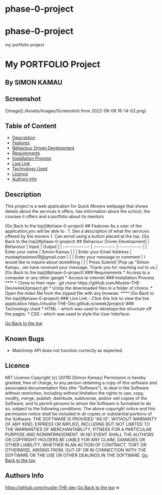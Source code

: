 # phase-0-project
# phase-0-project
my portfolio project
# My PORTFOLIO Project
 ## By SIMON KAMAU
## Screenshot
 ![image](./Assets/Images/Screenshot from 2022-06-06 16-14-02.png)
 ## Table of Content
 - [Description](#description)
 - [Features](#features)
 - [Behaviour Driven Development](#Behaviour-Driven-Development)
 - [Requirements](#requirements)
 - [Installation Process](#installation-Process)
 - [Live Link](#Live-Link)
 - [Technology  Used](#technology-Used)
 - [Licence](#licence)
 - [Authors Info](#Authors-Info)
 ## Description
 <p>This project is a web application for Quick Movers webpage that shows details about the services it offers, has information about the school, the courses it offers and a portfolio about its mentors</p>
[Go Back to the top](#phase-0-project)
## Features
As a user of the application,you will be able to :
1. See a description of what the services offered by the movers
1. Can enroll using a button placed at the top.
[Go Back to the top](#phase-0-project)
## Behaviour Driven Development|
| Behaviour      | Input        | Output       |
| :------------- | :----------: | -----------: |
|  Enter your name  |  Simon Kamau |     |
| Enter your Email Address  | mustaphasimon18@gmail.com |   |
| Enter your message or comment   |  I would like to inquire about something     |     |
| Press Submit|     |Pop up "Simon Kamau , we have received your message. Thank you for reaching out to us.|
[Go Back to the top](#phase-0-project)
 ###  Requirements
 * Access to  a computer or any other garget
 * Access to internet
 ### Installation Process
 ****
* Clone to their repo : git clone https://github.com/Mustie-THE-Dev/week2project.git
* Unzip the downloaded files in a folder of choice.
* Open the index file from the zipped file with any browser.
 ****
 [Go Back to the top](#phase-0-project)
### Live Link
- Click this link to view the live application https://mustie-THE-Dev.github.io/week2project/
### Technology  Used
* HTML - which was used to develope the structure off the pages.
* CSS - which was used to style the User Interface.

[Go Back to the top](#phase-0-project)
## Known Bugs
* Mailchimp API does not function correctly as expected.
## Licence
MIT License
Copyright (c) [2019] [Simon Kamau]
Permission is hereby granted, free of charge, to any person obtaining a copy
of this software and associated documentation files (the "Software"), to deal
in the Software without restriction, including without limitation the rights
to use, copy, modify, merge, publish, distribute, sublicense, and/or sell
copies of the Software, and to permit persons to whom the Software is
furnished to do so, subject to the following conditions:
The above copyright notice and this permission notice shall be included in all
copies or substantial portions of the Software.
THE SOFTWARE IS PROVIDED "AS IS", WITHOUT WARRANTY OF ANY KIND, EXPRESS OR
IMPLIED, INCLUDING BUT NOT LIMITED TO THE WARRANTIES OF MERCHANTABILITY,
FITNESS FOR A PARTICULAR PURPOSE AND NONINFRINGEMENT. IN NO EVENT SHALL THE
AUTHORS OR COPYRIGHT HOLDERS BE LIABLE FOR ANY CLAIM, DAMAGES OR OTHER
LIABILITY, WHETHER IN AN ACTION OF CONTRACT, TORT OR OTHERWISE, ARISING FROM,
OUT OF OR IN CONNECTION WITH THE SOFTWARE OR THE USE OR OTHER DEALINGS IN THE
SOFTWARE.
[Go Back to the top](#phase-0-project)
## Authors Info
https://github.com/mustie-THE-dev
[Go Back to the top](#phase-0-project)
w
